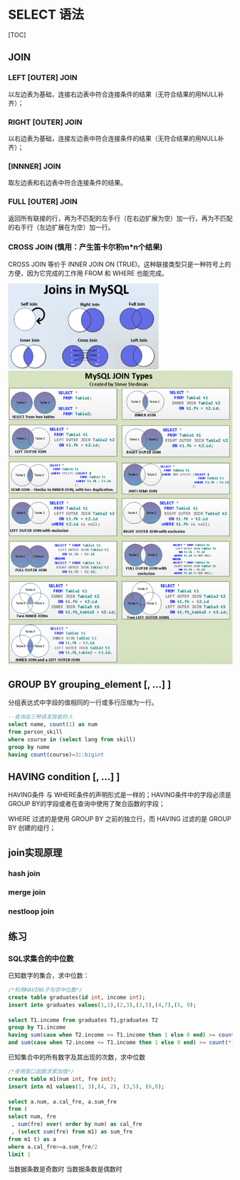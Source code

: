 # SELECT 语法

[TOC]

## JOIN

### LEFT  [OUTER]  JOIN 

以左边表为基础，连接右边表中符合连接条件的结果（无符合结果的用NULL补齐）；

### RIGHT  [OUTER]  JOIN

以右边表为基础，连接左边表中符合连接条件的结果（无符合结果的用NULL补齐）；

### [INNNER]  JOIN

取左边表和右边表中符合连接条件的结果。

### FULL  [OUTER]  JOIN

返回所有联接的行，再为不匹配的左手行（在右边扩展为空）加一行，再为不匹配的右手行（左边扩展在为空）加一行。

### CROSS JOIN (慎用：产生笛卡尔积m*n个结果)

CROSS JOIN 等价于 INNER JOIN ON (TRUE)。这种联接类型只是一种符号上的方便，因为它完成的工作用 FROM 和 WHERE 也能完成。

<img src="img/sql_joins.png" alt="image-20200914221211092" style="zoom: 33%;" />

<img src="img/sql_joins_multi.png" alt="image-20200914221430154" style="zoom: 67%;" />





## GROUP BY grouping_element [, ...] ]

分组表达式中字段的值相同的一行或多行压缩为一行。

```sql
--查询会三种语言技能的人
select name, count(1) as num
from person_skill 
where course in (select lang from skill)
group by name
having count(course)=3::bigint
```



## HAVING condition [, ...] ]

HAVING条件 与 WHERE条件的声明形式是一样的；HAVING条件中的字段必须是GROUP BY的字段或者在查询中使用了聚合函数的字段；

WHERE 过滤的是使用 GROUP BY 之前的独立行，而 HAVING 过滤的是  GROUP BY 创建的组行；



## join实现原理

### hash join



### merge join



### nestloop join



## 练习

### SQL求集合的中位数

已知数字的集合，求中位数：

```sql
/*利用HAVING子句求中位数*/
create table graduates(id int, income int);
insert into graduates values(1,1),(2,3),(3,5),(4,7),(5, 9);

select T1.income from graduates T1,graduates T2
group by T1.income
having sum(case when T2.income >= T1.income then 1 else 0 end) >= count(*)/2
and sum(case when T2.income <= T1.income then 1 else 0 end) >= count(*)/2
```



已知集合中的所有数字及其出现的次数，求中位数

```sql
/*使用窗口函数求累加值*/
create table m1(num int, fre int);
insert into m1 values(1, 3),(4, 2), (3,5), (6,8);

select a.num, a.cal_fre, a.sum_fre
from (
select num, fre
 , sum(fre) over( order by num) as cal_fre
 , (select sum(fre) from m1) as sum_fre
from m1 t) as a
where a.cal_fre>=a.sum_fre/2 
limit 1
```



当数据条数是奇数时
当数据条数是偶数时
